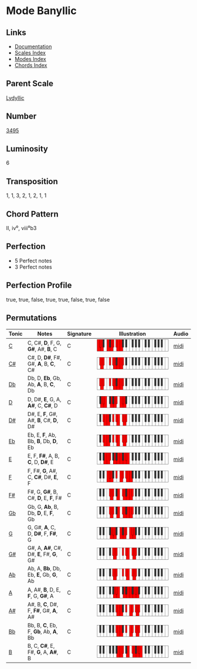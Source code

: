 # Mode Banyllic

## Links

- [Documentation](README.md)
- [Scales Index](Scales.md)
- [Modes Index](Modes.md)
- [Chords Index](Chords.md)

## Parent Scale

[Lydyllic](ScaleLydyllic.md)

## Number

[3495](https://ianring.com/musictheory/scales/3495)

## Luminosity

6

## Transposition

1, 1, 3, 2, 1, 2, 1, 1

## Chord Pattern

II, iv⁰, viii⁰b3

## Perfection

- 5 Perfect notes
- 3 Perfect notes

## Perfection Profile

true, true, false, true, true, false, true, false

## Permutations

| Tonic | Notes | Signature | Illustration | Audio |
|-------|-------|-----------|--------------|-------|
| [C](ModeCNaturalBanyllic.md) | C, C#, **D**, F, G, **G#**, A#, **B**, C | C | ![CNaturalBanyllic](ModeCNaturalBanyllic.png) | [midi](https://github.com/edipermadi/music/blob/main/docs/ModeCNaturalBanyllic.mid?raw=true) |
| [C#](ModeCSharpBanyllic.md) | C#, D, **D#**, F#, G#, **A**, B, **C**, C# | C | ![CSharpBanyllic](ModeCSharpBanyllic.png) | [midi](https://github.com/edipermadi/music/blob/main/docs/ModeCSharpBanyllic.mid?raw=true) |
| [Db](ModeDFlatBanyllic.md) | Db, D, **Eb**, Gb, Ab, **A**, B, **C**, Db | C | ![DFlatBanyllic](ModeDFlatBanyllic.png) | [midi](https://github.com/edipermadi/music/blob/main/docs/ModeDFlatBanyllic.mid?raw=true) |
| [D](ModeDNaturalBanyllic.md) | D, D#, **E**, G, A, **A#**, C, **C#**, D | C | ![DNaturalBanyllic](ModeDNaturalBanyllic.png) | [midi](https://github.com/edipermadi/music/blob/main/docs/ModeDNaturalBanyllic.mid?raw=true) |
| [D#](ModeDSharpBanyllic.md) | D#, E, **F**, G#, A#, **B**, C#, **D**, D# | C | ![DSharpBanyllic](ModeDSharpBanyllic.png) | [midi](https://github.com/edipermadi/music/blob/main/docs/ModeDSharpBanyllic.mid?raw=true) |
| [Eb](ModeEFlatBanyllic.md) | Eb, E, **F**, Ab, Bb, **B**, Db, **D**, Eb | C | ![EFlatBanyllic](ModeEFlatBanyllic.png) | [midi](https://github.com/edipermadi/music/blob/main/docs/ModeEFlatBanyllic.mid?raw=true) |
| [E](ModeENaturalBanyllic.md) | E, F, **F#**, A, B, **C**, D, **D#**, E | C | ![ENaturalBanyllic](ModeENaturalBanyllic.png) | [midi](https://github.com/edipermadi/music/blob/main/docs/ModeENaturalBanyllic.mid?raw=true) |
| [F](ModeFNaturalBanyllic.md) | F, F#, **G**, A#, C, **C#**, D#, **E**, F | C | ![FNaturalBanyllic](ModeFNaturalBanyllic.png) | [midi](https://github.com/edipermadi/music/blob/main/docs/ModeFNaturalBanyllic.mid?raw=true) |
| [F#](ModeFSharpBanyllic.md) | F#, G, **G#**, B, C#, **D**, E, **F**, F# | C | ![FSharpBanyllic](ModeFSharpBanyllic.png) | [midi](https://github.com/edipermadi/music/blob/main/docs/ModeFSharpBanyllic.mid?raw=true) |
| [Gb](ModeGFlatBanyllic.md) | Gb, G, **Ab**, B, Db, **D**, E, **F**, Gb | C | ![GFlatBanyllic](ModeGFlatBanyllic.png) | [midi](https://github.com/edipermadi/music/blob/main/docs/ModeGFlatBanyllic.mid?raw=true) |
| [G](ModeGNaturalBanyllic.md) | G, G#, **A**, C, D, **D#**, F, **F#**, G | C | ![GNaturalBanyllic](ModeGNaturalBanyllic.png) | [midi](https://github.com/edipermadi/music/blob/main/docs/ModeGNaturalBanyllic.mid?raw=true) |
| [G#](ModeGSharpBanyllic.md) | G#, A, **A#**, C#, D#, **E**, F#, **G**, G# | C | ![GSharpBanyllic](ModeGSharpBanyllic.png) | [midi](https://github.com/edipermadi/music/blob/main/docs/ModeGSharpBanyllic.mid?raw=true) |
| [Ab](ModeAFlatBanyllic.md) | Ab, A, **Bb**, Db, Eb, **E**, Gb, **G**, Ab | C | ![AFlatBanyllic](ModeAFlatBanyllic.png) | [midi](https://github.com/edipermadi/music/blob/main/docs/ModeAFlatBanyllic.mid?raw=true) |
| [A](ModeANaturalBanyllic.md) | A, A#, **B**, D, E, **F**, G, **G#**, A | C | ![ANaturalBanyllic](ModeANaturalBanyllic.png) | [midi](https://github.com/edipermadi/music/blob/main/docs/ModeANaturalBanyllic.mid?raw=true) |
| [A#](ModeASharpBanyllic.md) | A#, B, **C**, D#, F, **F#**, G#, **A**, A# | C | ![ASharpBanyllic](ModeASharpBanyllic.png) | [midi](https://github.com/edipermadi/music/blob/main/docs/ModeASharpBanyllic.mid?raw=true) |
| [Bb](ModeBFlatBanyllic.md) | Bb, B, **C**, Eb, F, **Gb**, Ab, **A**, Bb | C | ![BFlatBanyllic](ModeBFlatBanyllic.png) | [midi](https://github.com/edipermadi/music/blob/main/docs/ModeBFlatBanyllic.mid?raw=true) |
| [B](ModeBNaturalBanyllic.md) | B, C, **C#**, E, F#, **G**, A, **A#**, B | C | ![BNaturalBanyllic](ModeBNaturalBanyllic.png) | [midi](https://github.com/edipermadi/music/blob/main/docs/ModeBNaturalBanyllic.mid?raw=true) |
